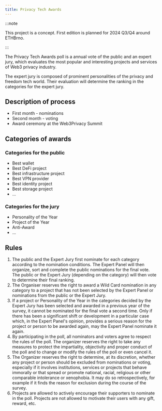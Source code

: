 ```yaml
---
title: Privacy Tech Awards
---
```


:::note

This project is a concept. First edition is planned for 2024 Q3/Q4 around ETHBrno.

:::

The Privacy Tech Awards poll is a annual vote of the public and an expert jury, which evaluates the most popular and interesting projects and services of Web3 privacy industry.

The expert jury is composed of prominent personalities of the privacy and freedom tech world. Their evaluation will determine the ranking in the categories for the expert jury.

## Description of process

- First month - nominations
- Second month - voting
- Award ceremony at the Web3Privacy Summit

## Categories of awards

### Categories for the public
- Best wallet
- Best DeFi project
- Best infrastructure project
- Best VPN provider
- Best identity project
- Best storage project
- ...

### Categories for the jury
- Personality of the Year
- Project of the Year
- Anti-Award
- ...

## Rules

1. The public and the Expert Jury first nominate for each category according to the nomination conditions. The Expert Panel will then organize, sort and complete the public nominations for the final vote. The public or the Expert Jury (depending on the category) will then vote to determine their final ranking.
1. The Organiser reserves the right to award a Wild Card nomination in any category to a project that has not been selected by the Expert Panel or nominations from the public or the Expert Jury.
1. If a project or Personality of the Year in the categories decided by the Expert Jury has been selected and awarded in a previous year of the survey, it cannot be nominated for the final vote a second time. Only if there has been a significant shift or development in a particular case which, in the Expert Panel's opinion, provides a serious reason for the project or person to be awarded again, may the Expert Panel nominate it again.
1. By participating in the poll, all nominators and voters agree to respect the rules of the poll. The organizer reserves the right to take any measures to protect the impartiality, objectivity and proper conduct of the poll and to change or modify the rules of the poll or even cancel it.
1. The Organizer reserves the right to determine, at its discretion, whether any project or person should be excluded from nominations or voting, especially if it involves institutions, services or projects that behave immorally or that spread or promote national, racial, religious or other comparable intolerance or xenophobia. It may do so retrospectively, for example if it finds the reason for exclusion during the course of the survey.
1. Projects are allowed to actively encourage their supporters to nominate in the poll. Projects are not allowed to motivate their users with any gift, reward, etc.
